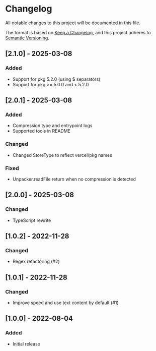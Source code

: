# Changelog

All notable changes to this project will be documented in this file.

The format is based on [Keep a Changelog](https://keepachangelog.com/en/1.1.0/),
and this project adheres to [Semantic Versioning](https://semver.org/spec/v2.0.0.html).

## [2.1.0] - 2025-03-08

### Added

-   Support for pkg 5.2.0 (using $ separators)
-   Support for pkg >= 5.0.0 and < 5.2.0

## [2.0.1] - 2025-03-08

### Added

-   Compression type and entrypoint logs
-   Supported tools in README

### Changed

-   Changed StoreType to reflect vercel/pkg names

### Fixed

-   Unpacker.readFile return when no compression is detected

## [2.0.0] - 2025-03-08

### Changed

-   TypeScript rewrite

## [1.0.2] - 2022-11-28

### Changed

-   Regex refactoring (#2)

## [1.0.1] - 2022-11-28

### Changed

-   Improve speed and use text content by default (#1)

## [1.0.0] - 2022-08-04

### Added

-   Initial release
